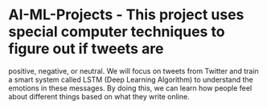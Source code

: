 # AI-ML-Projects - This project uses special computer techniques to figure out if tweets are 
positive, negative, or neutral. We will focus on tweets from Twitter and train a smart system 
called LSTM (Deep Learning Algorithm) to understand the emotions in these messages. By 
doing this, we can learn how people feel about different things based on what they write 
online.

